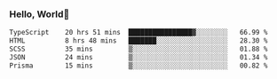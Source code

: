 
### Hello, World🐤

<!--START_SECTION:waka-->

```txt
TypeScript    20 hrs 51 mins  ████████████████▓░░░░░░░░   66.99 %
HTML          8 hrs 48 mins   ███████░░░░░░░░░░░░░░░░░░   28.30 %
SCSS          35 mins         ▒░░░░░░░░░░░░░░░░░░░░░░░░   01.88 %
JSON          24 mins         ▒░░░░░░░░░░░░░░░░░░░░░░░░   01.34 %
Prisma        15 mins         ▒░░░░░░░░░░░░░░░░░░░░░░░░   00.82 %
```

<!--END_SECTION:waka-->
